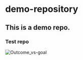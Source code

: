 # demo-repository

## This is a demo repo.

### Test repo


![Outcome_vs-goal](image/Outcomes_vs_Goals.png)
